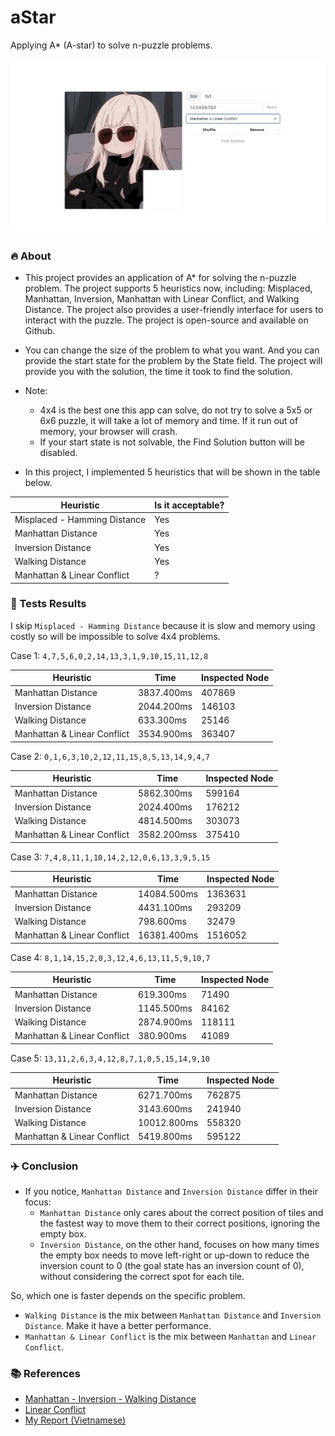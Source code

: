 # aStar
Applying A* (A-star) to solve n-puzzle problems.

![Demo](https://github.com/1cedrus/aStar/blob/main/assets/demo.gif)

### 🔥 About 
- This project provides an application of A* for solving the n-puzzle problem. The project supports 5 heuristics now, including: Misplaced, Manhattan, Inversion, Manhattan with Linear Conflict, and Walking Distance. The project also provides a user-friendly interface for users to interact with the puzzle. The project is open-source and available on Github.
- You can change the size of the problem to what you want. And you can provide the start state for the problem by the State field. The project will provide you with the solution, the time it took to find the solution.

- Note:

  - 4x4 is the best one this app can solve, do not try to solve a 5x5 or 6x6 puzzle, it will take a lot of memory and time. If it run out of memory, your browser will crash.  
  - If your start state is not solvable, the Find Solution button will be disabled.


- In this project, I implemented 5 heuristics that will be shown in the table below.
  
| Heuristic    | Is it acceptable? |
| -------- | ------- |
| Misplaced - Hamming Distance  | Yes    |
| Manhattan Distance | Yes     |
| Inversion Distance | Yes     |
| Walking Distance    | Yes    |
| Manhattan & Linear Conflict    | ?    |

### 🚗 Tests Results

I skip `Misplaced - Hamming Distance` because it is slow and memory using costly so will be impossible to solve 4x4 problems.


Case 1: `4,7,5,6,0,2,14,13,3,1,9,10,15,11,12,8`

| Heuristic    | Time | Inspected Node |
| -------- | ------- | ------- |
| Manhattan Distance | 3837.400ms | 407869 |
| Inversion Distance | 2044.200ms  | 146103 | 
| Walking Distance | 633.300ms | 25146 |
| Manhattan & Linear Conflict | 3534.900ms | 363407 |

Case 2: `0,1,6,3,10,2,12,11,15,8,5,13,14,9,4,7`

| Heuristic    | Time | Inspected Node |
| -------- | ------- | ------- |
| Manhattan Distance | 5862.300ms | 599164 |
| Inversion Distance | 2024.400ms  | 176212 | 
| Walking Distance | 4814.500ms | 303073 |
| Manhattan & Linear Conflict | 3582.200mss | 375410 |

Case 3: `7,4,8,11,1,10,14,2,12,0,6,13,3,9,5,15`

| Heuristic    | Time | Inspected Node |
| -------- | ------- | ------- |
| Manhattan Distance | 14084.500ms | 1363631 |
| Inversion Distance | 4431.100ms  | 293209 | 
| Walking Distance | 798.600ms | 32479 |
| Manhattan & Linear Conflict | 16381.400ms | 1516052 |

Case 4: `8,1,14,15,2,0,3,12,4,6,13,11,5,9,10,7`

| Heuristic    | Time | Inspected Node |
| -------- | ------- | ------- |
| Manhattan Distance | 619.300ms | 71490 |
| Inversion Distance | 1145.500ms  | 84162 | 
| Walking Distance | 2874.900ms | 118111 |
| Manhattan & Linear Conflict | 380.900ms | 41089 |

Case 5: `13,11,2,6,3,4,12,8,7,1,0,5,15,14,9,10`

| Heuristic    | Time | Inspected Node |
| -------- | ------- | ------- |
| Manhattan Distance | 6271.700ms | 762875 |
| Inversion Distance | 3143.600ms  | 241940 | 
| Walking Distance | 10012.800ms | 558320 |
| Manhattan & Linear Conflict | 5419.800ms | 595122 |

### ✈️ Conclusion

- If you notice, `Manhattan Distance` and `Inversion Distance` differ in their focus:
  - `Manhattan Distance` only cares about the correct position of tiles and the fastest way to move them to their correct positions, ignoring the empty box.
  - `Inversion Distance`, on the other hand, focuses on how many times the empty box needs to move left-right or up-down to reduce the inversion count to 0 (the goal state has an inversion count of 0), without considering the correct spot for each tile.

So, which one is faster depends on the specific problem.

- `Walking Distance` is the mix between `Manhattan Distance` and `Inversion Distance`. Make it have a better performance.
- `Manhattan & Linear Conflict` is the mix between `Manhattan` and `Linear Conflict`.

### 📚 References
- [Manhattan - Inversion - Walking Distance](https://michael.kim/blog/puzzle)
- [Linear Conflict](https://cse.sc.edu/~mgv/csce580sp15/gradPres/HanssonMayerYung1992.pdf)
- [My Report (Vietnamese)](https://github.com/1cedrus/aStar/blob/main/assets/report.pdf)
